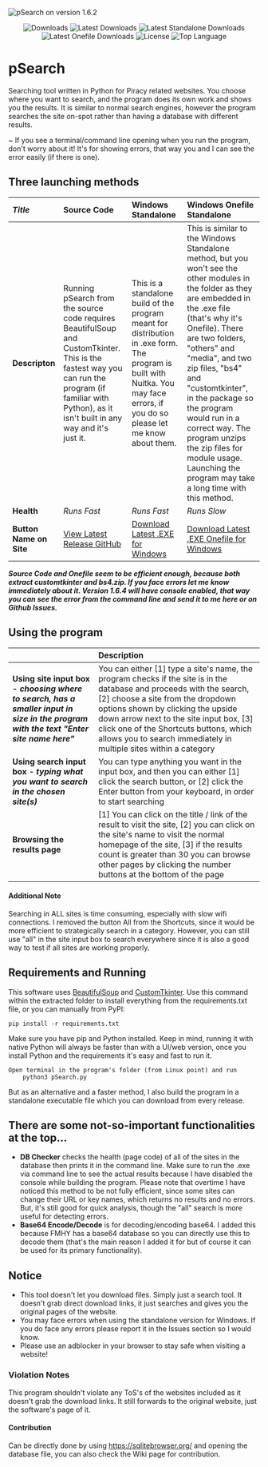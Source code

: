![pSearch on version 1.6.2](https://i.ibb.co/7Q8BnnD/image.png)

<p align="center">
  <img src="https://img.shields.io/github/downloads/SerjSX/pSearch/total" alt="Downloads"/>
  <img src="https://img.shields.io/github/downloads/SerjSX/pSearch/latest/total" alt="Latest Downloads"/>
  <img src="https://img.shields.io/github/downloads/SerjSX/pSearch/latest/pSearch-windows-standalone.zip" alt="Latest Standalone Downloads"/>
  <img src="https://img.shields.io/github/downloads/SerjSX/pSearch/latest/pSearch-windows-onefile-standalone.zip" alt="Latest Onefile Downloads"/>
  <img src="https://img.shields.io/github/license/SerjSX/pSearch" alt="License"/>
  <img src="https://img.shields.io/github/languages/top/SerjSX/pSearch" alt="Top Language"/>
</p>


# pSearch
 Searching tool written in Python for Piracy related websites. You choose where you want to search, and the program does its own work and shows you the results. It is similar to normal search engines, however the program searches the site on-spot rather than having a database with different results.

~ If you see a terminal/command line opening when you run the program, don't worry about it! It's for showing errors, that way you and I can see the error easily (if there is one). 

## Three launching methods
|*Title*|**Source Code**|**Windows Standalone**|**Windows Onefile Standalone**|
|:-|:-|:-|:-|
|**Descripton**|Running pSearch from the source code requires BeautifulSoup and CustomTkinter. This is the fastest way you can run the program (if familiar with Python), as it isn't built in any way and it's just it.|This is a standalone build of the program meant for distribution in .exe form. The program is built with Nuitka. You may face errors, if you do so please let me know about them.|This is similar to the Windows Standalone method, but you won't see the other modules in the folder as they are embedded in the .exe file (that's why it's Onefile). There are two folders, "others" and "media", and two zip files, "bs4" and "customtkinter", in the package so the program would run in a correct way. The program unzips the zip files for module usage. Launching the program may take a long time with this method.|
|**Health**|*Runs Fast*|*Runs Fast*|*Runs Slow*|
|**Button Name on Site**|<a href="https://github.com/SerjSX/pSearch/releases/latest" alt="latest release">View Latest Release GitHub</a>|<a href="https://github.com/SerjSX/pSearch/releases/latest/download/pSearch-windows-standalone.zip" alt="download latest standalone exe">Download Latest .EXE for Windows</a>|<a href="https://github.com/SerjSX/pSearch/releases/latest/download/pSearch-windows-onefile-standalone.zip" alt="download latest onefile exe">Download Latest .EXE Onefile for Windows</a>|

***Source Code and Onefile seem to be efficient enough, because both extract customtkinter and bs4.zip. If you face errors let me know immediately about it. Version 1.6.4 will have console enabled, that way you can see the error from the command line and send it to me here or on Github Issues.***
&#x200B;

## Using the program
||**Description**|
|:-|:-|
|**Using site input box -** ***choosing where to search, has a smaller input in size in the program with the text "Enter site name here"***|You can either \[1\] type a site's name, the program checks if the site is in the database and proceeds with the search, \[2\] choose a site from the dropdown options shown by clicking the upside down arrow next to the site input box, \[3\] click one of the Shortcuts buttons, which allows you to search immediately in multiple sites within a category|
|**Using search input box -** ***typing what you want to search in the chosen site(s)***|You can type anything you want in the input box, and then you can either \[1\] click the search button, or \[2\] click the Enter button from your keyboard, in order to start searching|
|**Browsing the results page**|\[1\] You can click on the title / link of the result to visit the site, \[2\] you can click on the site's name to visit the normal homepage of the site, \[3\] if the results count is greater than 30 you can browse other pages by clicking the number buttons at the bottom of the page|

#### Additional Note
Searching in ALL sites is time consuming, especially with slow wifi connections. I removed the button All from the Shortcuts, since it would be more efficient to strategically search in a category. However, you can still use "all" in the site input box to search everywhere since it is also a good way to test if all sites are working properly.

## Requirements and Running
This software uses <a href="https://pypi.org/project/beautifulsoup4/" target="_blank">BeautifulSoup</a> and <a href="https://pypi.org/project/customtkinter/" target="_blank">CustomTkinter</a>. Use this command within the extracted folder to install everything from the requirements.txt file, or you can manually from PyPI:
 
    pip install -r requirements.txt

Make sure you have pip and Python installed. 
Keep in mind, running it with native Python will always be faster than with a UI/web version, once you install Python and the requirements it's easy and fast to run it.

    Open terminal in the program's folder (from Linux point) and run
        python3 pSearch.py
        
But as an alternative and a faster method, I also build the program in a standalone executable file which you can download from every release.

## There are some not-so-important functionalities at the top...
- **DB Checker** checks the health (page code) of all of the sites in the database then prints it in the command line. Make sure to run the .exe via command line to see the actual results because I have disabled the console while building the program. Please note that overtime I have noticed this method to be not fully efficient, since some sites can change their URL or key names, which returns no results and no errors. But, it's still good for quick analysis, though the "all" search is more useful for detecting errors.
- **Base64 Encode/Decode** is for decoding/encoding base64. I added this because FMHY has a base64 database so you can directly use this to decode them (that's the main reason I added it for but of course it can be used for its primary functionality).

 ## Notice
- This tool doesn't let you download files. Simply just a search tool. It doesn't grab direct download links, it just searches and gives you the original pages of the website. 
- You may face errors when using the standalone version for Windows. If you do face any errors please report it in the Issues section so I would know.
- Please use an adblocker in your browser to stay safe when visiting a website!
 
 ### Violation Notes
 This program shouldn't violate any ToS's of the websites included as it doesn't grab the download links. It still forwards to the original website, just the software's page of it.

#### Contribution 
Can be directly done by using https://sqlitebrowser.org/ and opening the database file, you can also check the Wiki page for contribution.
